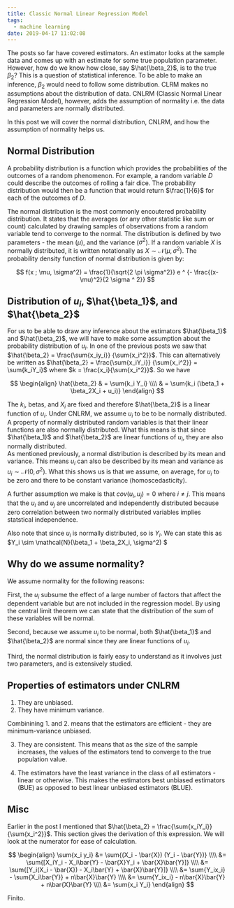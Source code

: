 ```yaml
---
title: Classic Normal Linear Regression Model
tags:
  - machine learning
date: 2019-04-17 11:02:08
---
```



The posts so far have covered estimators. An estimator looks at the sample data and comes up with an estimate for some true population parameter. However, how do we know how close, say $\hat{\beta_2}$, is to the true $\beta_2$? This is a question of statistical inference. To be able to make an inference, $\beta_2$ would need to follow some distribution. CLRM makes no assumptions about the distribution of data. CNLRM (Classic Normal Linear Regression Model), however, adds the assumption of normality i.e. the data and parameters are normally distributed.  

In this post we will cover the normal distribution, CNLRM, and how the assumption of normality helps us.  

## Normal Distribution  

A probability distribution is a function which provides the probabilities of the outcomes of a random phenomenon. For example, a random variable $D$ could describe the outcomes of rolling a fair dice. The probability distribution would then be a function that would return $\frac{1}{6}$ for each of the outcomes of $D$.

The normal distribution is the most commonly encoutered probability distribution. It states that the averages (or any other statistic like sum or count) calculated by drawing samples of observations from a random variable tend to converge to the normal. The distribution is defined by two parameters - the mean ($\mu$), and the variance ($\sigma^2$). If a random variable $X$ is normally distributed, it is written notationally as $X \sim \mathcal{N}(\mu, \sigma^2)$. The probability density function of normal distribution is given by:  

$$  
f(x ; \mu, \sigma^2) = \frac{1}{\sqrt{2 \pi \sigma^2}} e ^ {- \frac{(x-\mu)^2}{2 \sigma ^ 2}}
$$  

## Distribution of $u_i$, $\hat{\beta_1}$, and $\hat{\beta_2}$

For us to be able to draw any inference about the estimators $\hat{\beta_1}$ and $\hat{\beta_2}$, we will have to make some assumption about the probability distribution of $u_i$. In one of the previous posts we saw that $\hat{\beta_2} = \frac{\sum{x_iy_i}} {\sum{x_i^2}}$. This can alternatively be written as $\hat{\beta_2} = \frac{\sum{x_iY_i}} {\sum{x_i^2}} = \sum{k_iY_i}$ where $k = \frac{x_i}{\sum{x_i^2}}$. So we have  

$$
\begin{align}
\hat{\beta_2} & = \sum{k_i Y_i} \\\\
& = \sum{k_i (\beta_1 + \beta_2X_i + u_i)} 
\end{align} 
$$ 

The $k_i$, betas, and $X_i$ are fixed and therefore $\hat{\beta_2}$ is a linear function of $u_i$. Under CNLRM, we assume $u_i$ to be to be normally distributed. A property of normally distributed random variables is that their linear functions are also normally distributed. What this means is that since $\hat{\beta_1}$ and $\hat{\beta_2}$ are linear functions of $u_i$, they are also normally distributed.  
As mentioned previously, a normal distribution is described by its mean and variance. This means $u_i$ can also be described by its mean and variance as $u_i \sim \mathcal{N}(0, \sigma^2)$. What this shows us is that we assume, on average, for $u_i$ to be zero and there to be constant variance (homoscedasticity). 

A further assumption we make is that $cov(u_i, u_j) = 0$ where $i \ne j$. This means that the $u_i$ and $u_j$ are uncorrelated and independently distributed because zero correlation between two normally distributed variables implies statstical independence. 

Also note that since $u_i$ is normally distributed, so is $Y_i$. We can state this as $Y_i \sim \mathcal{N}(\beta_1 + \beta_2X_i, \sigma^2) $ 

## Why do we assume normality?  

We assume normality for the following reasons:  

First, the $u_i$ subsume the effect of a large number of factors that affect the dependent variable but are not included in the regression model. By using the central limit theorem we can state that the distribution of the sum of these variables will be normal. 

Second, because we assume $u_i$ to be normal, both $\hat{\beta_1}$ and $\hat{\beta_2}$ are normal since they are linear functions of $u_i$.  

Third, the normal distribution is fairly easy to understand as it involves just two parameters, and is extensively studied.  

## Properties of estimators under CNLRM  

1. They are unbiased.  
2. They have minimum variance.  

Combinining 1. and 2. means that the estimators are efficient - they are minimum-variance unbiased.  

3. They are consistent. This means that as the size of the sample increases, the values of the estimators tend to converge to the true population value.  

4. The estimators have the least variance in the class of all estimators - linear or otherwise. This makes the estimators best unbiased estimators (BUE) as opposed to best linear unbiased estimators (BLUE).

## Misc  

Earlier in the post I mentioned that $\hat{\beta_2} = \frac{\sum{x_iY_i}} {\sum{x_i^2}}$. This section gives the derivation of this expression. We will look at the numerator for ease of calculation.  

$$
\begin{align} 
\sum{x_i y_i} &=  \sum{(X_i - \bar{X}) (Y_i - \bar{Y})} \\\\
&= \sum{[X_iY_i - X_i\bar{Y} - \bar{X}Y_i + \bar{X}\bar{Y}]} \\\\
&= \sum{[Y_i(X_i - \bar{X}) - X_i\bar{Y} + \bar{X}\bar{Y}]} \\\\ 
&= \sum{Y_ix_i} - \sum{X_i\bar{Y}} + n\bar{X}\bar{Y} \\\\ 
&= \sum{Y_ix_i} - n\bar{X}\bar{Y} + n\bar{X}\bar{Y} \\\\ 
&= \sum{x_i Y_i} 
\end{align}
$$


Finito.
